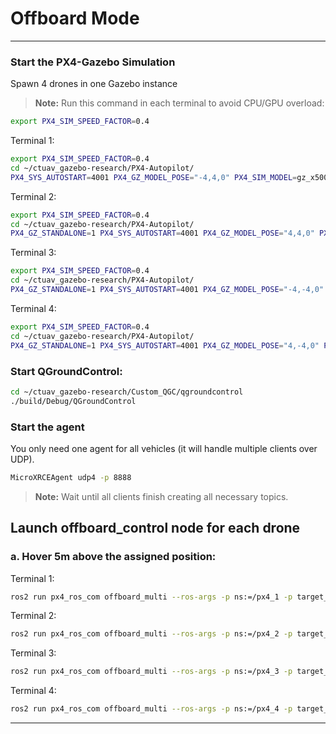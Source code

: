 # Offboard Mode 

---

### Start the PX4-Gazebo Simulation 

Spawn 4 drones in one Gazebo instance

> **Note:** Run this command in each terminal to avoid CPU/GPU overload:
```bash
export PX4_SIM_SPEED_FACTOR=0.4
```

Terminal 1:

```bash
export PX4_SIM_SPEED_FACTOR=0.4
cd ~/ctuav_gazebo-research/PX4-Autopilot/
PX4_SYS_AUTOSTART=4001 PX4_GZ_MODEL_POSE="-4,4,0" PX4_SIM_MODEL=gz_x500 ./build/px4_sitl_default/bin/px4 -i 1
```

Terminal 2:

```bash
export PX4_SIM_SPEED_FACTOR=0.4
cd ~/ctuav_gazebo-research/PX4-Autopilot/
PX4_GZ_STANDALONE=1 PX4_SYS_AUTOSTART=4001 PX4_GZ_MODEL_POSE="4,4,0" PX4_SIM_MODEL=gz_x500 ./build/px4_sitl_default/bin/px4 -i 2
```

Terminal 3:

```bash
export PX4_SIM_SPEED_FACTOR=0.4
cd ~/ctuav_gazebo-research/PX4-Autopilot/
PX4_GZ_STANDALONE=1 PX4_SYS_AUTOSTART=4001 PX4_GZ_MODEL_POSE="-4,-4,0" PX4_SIM_MODEL=gz_x500 ./build/px4_sitl_default/bin/px4 -i 3
```

Terminal 4:

```bash
export PX4_SIM_SPEED_FACTOR=0.4
cd ~/ctuav_gazebo-research/PX4-Autopilot/
PX4_GZ_STANDALONE=1 PX4_SYS_AUTOSTART=4001 PX4_GZ_MODEL_POSE="4,-4,0" PX4_SIM_MODEL=gz_x500 ./build/px4_sitl_default/bin/px4 -i 4
```


### Start QGroundControl:

```bash
cd ~/ctuav_gazebo-research/Custom_QGC/qgroundcontrol
./build/Debug/QGroundControl
```

### Start the agent  
You only need one agent for all vehicles (it will handle multiple clients over UDP).


```bash
MicroXRCEAgent udp4 -p 8888
```

> **Note:** Wait until all clients finish creating all necessary topics.

<!-- ### Launch MAVROS

```bash
source install/setup.bash
ros2 launch mavros multi_uas.launch
``` -->

## Launch offboard_control node for each drone

### a. Hover 5m above the assigned position:

Terminal 1:

```bash
ros2 run px4_ros_com offboard_multi --ros-args -p ns:=/px4_1 -p target_system:=2
```

Terminal 2:

```bash
ros2 run px4_ros_com offboard_multi --ros-args -p ns:=/px4_2 -p target_system:=3
```

Terminal 3:

```bash
ros2 run px4_ros_com offboard_multi --ros-args -p ns:=/px4_3 -p target_system:=4
```

Terminal 4:

```bash
ros2 run px4_ros_com offboard_multi --ros-args -p ns:=/px4_4 -p target_system:=5
```



<!-- colcon build --symlink-install --packages-select px4_msgs mavlink mavros_msgs px4_ros_com -->



---

